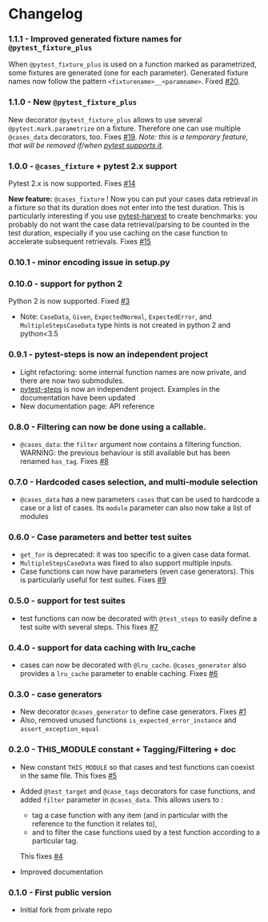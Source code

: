 # Changelog

### 1.1.1 - Improved generated fixture names for `@pytest_fixture_plus`

When `@pytest_fixture_plus` is used on a function marked as parametrized, some fixtures are generated (one for each parameter). Generated fixture names now follow the pattern `<fixturename>__<paramname>`.
Fixed [#20](https://github.com/smarie/python-pytest-cases/issues/20).

### 1.1.0 - New `@pytest_fixture_plus`

New decorator `@pytest_fixture_plus` allows to use several `@pytest.mark.parametrize` on a fixture. Therefore one can use multiple `@cases_data` decorators, too. Fixes [#19](https://github.com/smarie/python-pytest-cases/issues/19).
*Note: this is a temporary feature, that will be removed if/when [pytest supports it](https://github.com/pytest-dev/pytest/issues/3960).*

### 1.0.0 - `@cases_fixture` + pytest 2.x support 

Pytest 2.x is now supported. Fixes [#14](https://github.com/smarie/python-pytest-cases/issues/14)

**New feature:** `@cases_fixture` ! Now you can put your cases data retrieval in a fixture so that its duration does not enter into the test duration. This is particularly interesting if you use [pytest-harvest](https://smarie.github.io/python-pytest-harvest/) to create benchmarks: you probably do not want the case data retrieval/parsing to be counted in the test duration, especially if you use caching on the case function to accelerate subsequent retrievals. Fixes [#15](https://github.com/smarie/python-pytest-cases/issues/15)

### 0.10.1 - minor encoding issue in setup.py

### 0.10.0 - support for python 2

Python 2 is now supported. Fixed [#3](https://github.com/smarie/python-pytest-cases/issues/3) 

 - Note: `CaseData`, `Given`, `ExpectedNormal`, `ExpectedError`, and `MultipleStepsCaseData` type hints is not created in python 2 and python<3.5

### 0.9.1 - pytest-steps is now an independent project

 * Light refactoring: some internal function names are now private, and there are now two submodules.
 * [pytest-steps](https://smarie.github.io/python-pytest-steps/) is now an independent project. Examples in the documentation have been updated
 * New documentation page: API reference

### 0.8.0 - Filtering can now be done using a callable.

 * `@cases_data`: the `filter` argument now contains a filtering function. WARNING: the previous behaviour is still available but has been renamed `has_tag`. Fixes [#8](https://github.com/smarie/python-pytest-cases/issues/8)

### 0.7.0 - Hardcoded cases selection, and multi-module selection

 * `@cases_data` has a new parameters `cases` that can be used to hardcode a case or a list of cases. Its `module` parameter can also now take a list of modules

### 0.6.0 - Case parameters and better test suites

 * `get_for` is deprecated: it was too specific to a given case data format.
 * `MultipleStepsCaseData` was fixed to also support multiple inputs.
 * Case functions can now have parameters (even case generators). This is particularly useful for test suites. Fixes [#9](https://github.com/smarie/python-pytest-cases/issues/9)

### 0.5.0 - support for test suites

 * test functions can now be decorated with `@test_steps` to easily define a test suite with several steps. This fixes [#7](https://github.com/smarie/python-pytest-cases/issues/7)

### 0.4.0 - support for data caching with lru_cache

 * cases can now be decorated with `@lru_cache`. `@cases_generator` also provides a `lru_cache` parameter to enable caching. Fixes [#6](https://github.com/smarie/python-pytest-cases/issues/6)

### 0.3.0 - case generators

 * New decorator `@cases_generator` to define case generators. Fixes [#1](https://github.com/smarie/python-pytest-cases/issues/1)
 * Also, removed unused functions `is_expected_error_instance` and `assert_exception_equal`

### 0.2.0 - THIS_MODULE constant + Tagging/Filtering + doc

 * New constant `THIS_MODULE` so that cases and test functions can coexist in the same file. This fixes [#5](https://github.com/smarie/python-pytest-cases/issues/5)

 * Added `@test_target` and `@case_tags` decorators for case functions, and added `filter` parameter in `@cases_data`. This allows users to :
 
     * tag a case function with any item (and in particular with the reference to the function it relates to), 
     * and to filter the case functions used by a test function according to a particular tag.

   This fixes [#4](https://github.com/smarie/python-pytest-cases/issues/4)

 * Improved documentation

### 0.1.0 - First public version

 * Initial fork from private repo
